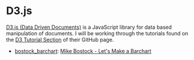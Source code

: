 D3.js
=====
[D3.js (Data Driven Documents)](https://d3js.org/) is a JavaScript library for data based manipulation of documents. I will be working through the tutorials found on the [D3 Tutorial Section](https://github.com/d3/d3/wiki/Tutorials) of their GitHub page.

- [bostock_barchart](https://github.com/itstriz/learning/tree/master/d3js/bostock_barchart): [Mike Bostock - Let's Make a Barchart](https://bost.ocks.org/mike/bar/)